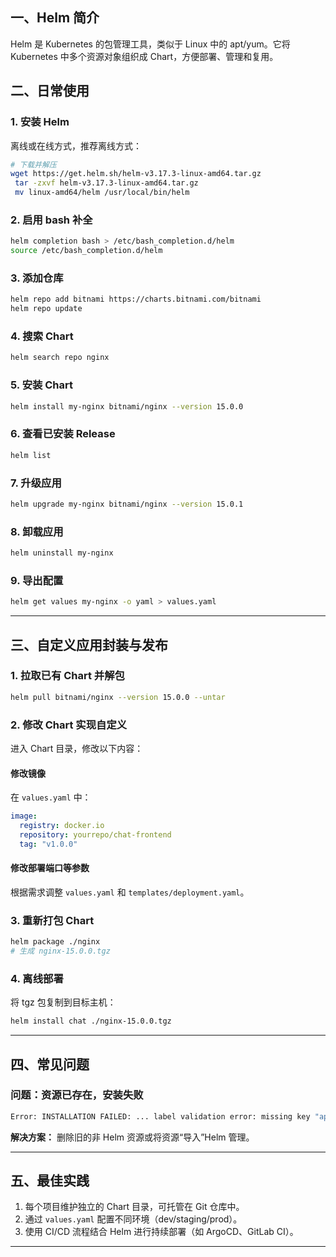 ## 一、Helm 简介
Helm 是 Kubernetes 的包管理工具，类似于 Linux 中的 apt/yum。它将 Kubernetes 中多个资源对象组织成 Chart，方便部署、管理和复用。

## 二、日常使用
### 1. 安装 Helm
离线或在线方式，推荐离线方式：

```bash
# 下载并解压
wget https://get.helm.sh/helm-v3.17.3-linux-amd64.tar.gz
 tar -zxvf helm-v3.17.3-linux-amd64.tar.gz
 mv linux-amd64/helm /usr/local/bin/helm
```

### 2. 启用 bash 补全
```bash
helm completion bash > /etc/bash_completion.d/helm
source /etc/bash_completion.d/helm
```

### 3. 添加仓库
```bash
helm repo add bitnami https://charts.bitnami.com/bitnami
helm repo update
```

### 4. 搜索 Chart
```bash
helm search repo nginx
```

### 5. 安装 Chart
```bash
helm install my-nginx bitnami/nginx --version 15.0.0
```

### 6. 查看已安装 Release
```bash
helm list
```

### 7. 升级应用
```bash
helm upgrade my-nginx bitnami/nginx --version 15.0.1
```

### 8. 卸载应用
```bash
helm uninstall my-nginx
```

### 9. 导出配置
```bash
helm get values my-nginx -o yaml > values.yaml
```

---

## 三、自定义应用封装与发布
### 1. 拉取已有 Chart 并解包
```bash
helm pull bitnami/nginx --version 15.0.0 --untar
```

### 2. 修改 Chart 实现自定义
进入 Chart 目录，修改以下内容：

#### 修改镜像
在 `values.yaml` 中：

```yaml
image:
  registry: docker.io
  repository: yourrepo/chat-frontend
  tag: "v1.0.0"
```

#### 修改部署端口等参数
根据需求调整 `values.yaml` 和 `templates/deployment.yaml`。

### 3. 重新打包 Chart
```bash
helm package ./nginx
# 生成 nginx-15.0.0.tgz
```

### 4. 离线部署
将 tgz 包复制到目标主机：

```bash
helm install chat ./nginx-15.0.0.tgz
```

---

## 四、常见问题
### 问题：资源已存在，安装失败
```bash
Error: INSTALLATION FAILED: ... label validation error: missing key "app.kubernetes.io/managed-by": must be set to "Helm"
```

**解决方案：** 删除旧的非 Helm 资源或将资源“导入”Helm 管理。

---

## 五、最佳实践
1. 每个项目维护独立的 Chart 目录，可托管在 Git 仓库中。
2. 通过 `values.yaml` 配置不同环境（dev/staging/prod）。
3. 使用 CI/CD 流程结合 Helm 进行持续部署（如 ArgoCD、GitLab CI）。

---


